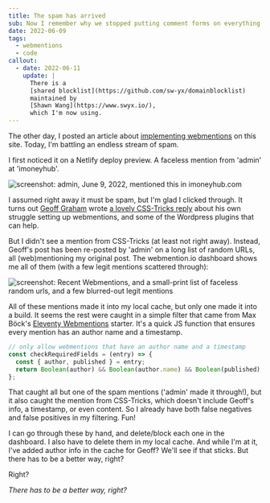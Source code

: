 ```yaml
---
title: The spam has arrived
sub: Now I remember why we stopped putting comment forms on everything.
date: 2022-06-09
tags:
  - webmentions
  - code
callout:
  - date: 2022-06-11
    update: |
      There is a
      [shared blocklist](https://github.com/sw-yx/domainblocklist)
      maintained by
      [Shawn Wang](https://www.swyx.io/),
      which I'm now using.
---
```


The other day, I posted an article about
[implementing webmentions](/2022/06/04/indiweb/)
on this site.
Today, I'm battling an endless stream
of spam.

<!-- intro -->

I first noticed it on a Netlify deploy preview.
A faceless mention from 'admin'
at 'imoneyhub'.

<img
  webc:is="u-img"
  src="2022/mention-spam.jpg"
  alt="screenshot: admin, June 9, 2022, mentioned this in imoneyhub.com">

I assumed right away it must be spam,
but I'm glad I clicked through.
It turns out
[Geoff Graham](https://css-tricks.com/author/geoffgraham/)
wrote
[a lovely CSS-Tricks reply](https://css-tricks.com/am-i-on-the-indieweb-yet/)
about his own struggle
setting up webmentions,
and some of the Wordpress plugins
that can help.

But I didn't see a mention from CSS-Tricks
(at least not right away).
Instead,
Geoff's post has been re-posted by 'admin'
on a long list of random URLs,
all (web)mentioning my original post.
The webmention.io dashboard shows me all of them
(with a few legit mentions scattered through):

<img
  webc:is="u-img"
  src="2022/mention-spam-list.jpg"
  alt="screenshot: Recent Webmentions, and a small-print list of faceless random urls, and a few blurred-out legit mentions">

All of these mentions made it into my local cache,
but only one made it into a build.
It seems the rest were caught in a simple filter
that came from
Max Böck's
[Eleventy Webmentions](https://github.com/maxboeck/eleventy-webmentions)
starter.
It's a quick JS function
that ensures every mention has an author name
and a timestamp.

```js
// only allow webmentions that have an author name and a timestamp
const checkRequiredFields = (entry) => {
  const { author, published } = entry;
  return Boolean(author) && Boolean(author.name) && Boolean(published);
};
```

That caught all but one of the spam mentions
('admin' made it through!),
but it also caught the mention from CSS-Tricks,
which doesn't include Geoff's info,
a timestamp,
or even content.
So I already have both
false negatives and false positives
in my filtering. Fun!

I can go through these by hand,
and delete/block each one in the dashboard.
I also have to delete them in my local cache.
And while I'm at it,
I've added author info in the cache for Geoff?
We'll see if that sticks.
But there has to be a better way, right?

Right?

_There has to be a better way, right?_
